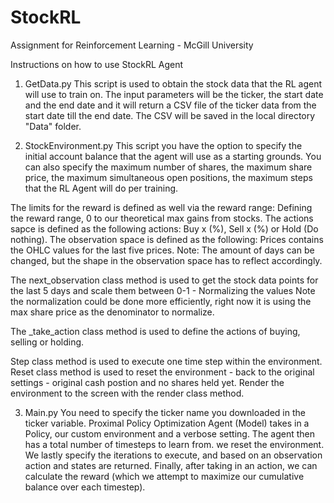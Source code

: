 # StockRL
Assignment for Reinforcement Learning - McGill University

Instructions on how to use StockRL Agent

1. GetData.py
This script is used to obtain the stock data that the RL agent will use to train on.
The input parameters will be the ticker, the start date and the end date and it will
return a CSV file of the ticker data from the start date till the end date. The CSV will
be saved in the local directory "Data" folder. 


2. StockEnvironment.py 
This script you have the option to specify the initial account balance that the agent
will use as a starting grounds. You can also specify the maximum number of shares, the 
maximum share price, the maximum simultaneous open positions, the maximum steps that the RL
Agent will do per training. 

The limits for the reward is defined as well via the reward range: Defining the reward range, 0 to our theoretical max gains from stocks.
The actions sapce is defined as the following actions: Buy x (%), Sell x (%) or Hold (Do nothing).
The observation space is defined as the following: Prices contains the OHLC values for the last five prices. Note: The amount of days can be changed, but the shape
in the observation space has to reflect accordingly. 

The next_observation class method is used to get the stock data points for the last 5 days and scale them between 0-1 - Normalizing the values
Note the normalization could be done more efficiently, right now it is using the max share price as the denominator to normalize.

The _take_action class method is used to define the actions of buying, selling or holding. 

Step class method is used to execute one time step within the environment.
Reset class method is used to reset the environment - back to the original settings - original cash postion and no shares held yet.
Render the environment to the screen with the render class method. 

3. Main.py
You need to specify the ticker name you downloaded in the ticker variable.
Proximal Policy Optimization Agent (Model) takes in a Policy, our custom environment and a verbose setting. 
The agent then has a total number of timesteps to learn from.
we reset the environment.
We lastly specify the iterations to execute, and based on an observation action and states are returned.
Finally, after taking in an action, we can calculate the reward (which we attempt to maximize our cumulative balance over each timestep). 

